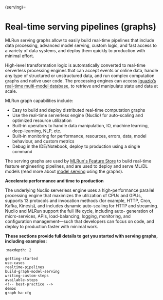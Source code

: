 (serving)=

# Real-time serving pipelines (graphs)

MLRun serving graphs allow to easily build real-time pipelines that include data processing, advanced model serving, 
custom logic, and fast access to a variety of data systems, and deploy them quickly to production with minimal effort.

High-level transformation logic is automatically converted to real-time serverless processing engines that can accept events or online data, 
handle any type of structured or unstructured data, and run complex computation graphs and native user code. The processing engines can 
access [Iguazio’s real-time multi-model database](https://www.iguazio.com/docs/latest-release/data-layer/), to retrieve and manipulate 
state and data at scale.

MLRun graph capabilities include:
- Easy to build and deploy distributed real-time computation graphs
- Use the real-time serverless engine (Nuclio) for auto-scaling and optimized resource utilization
- Built-in operators to handle data manipulation, IO, machine learning, deep-learning, NLP, etc.
- Built-in monitoring for performance, resources, errors, data, model behaviour, and custom metrics
- Debug in the IDE/Notebook, deploy to production using a single command

The serving graphs are used by [MLRun's Feature Store](../feature-store/feature-store.md) to build real-time feature engineering pipelines, 
and are used to deploy and serve ML/DL models (read more about [model serving](./build-graph-model-serving.md) using the graphs).

**Accelerate performance and time to production**

The underlying Nuclio serverless engine uses a high-performance parallel processing engine that maximizes the 
utilization of CPUs and GPUs, supports 13 protocols and invocation methods (for example, HTTP, Cron, Kafka, Kinesis), 
and includes dynamic auto-scaling for HTTP and streaming. Nuclio and MLRun support the full life cycle, including auto-
generation of micro-services, APIs, load-balancing, logging, monitoring, and configuration management&mdash;such that 
developers can focus on code, and deploy to production faster with minimal work.

**These sections provide full details to get you started with serving graphs, including examples:**

```{toctree}
:maxdepth: 2
  
getting-started
use-cases
realtime-pipelines
build-graph-model-serving
writing-custom-steps
available-steps
<!-- best-practice -->
demos
graph-ha-cfg
```